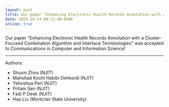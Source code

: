 ```yaml
---
layout: post
title: Our paper "Enhancing Electronic Health Records Annotation with a Cluster-Focused Combination Algorithm and Interface Terminologies" was accepted to Communications in Computer and Information Science!
date: 2025-10-24 08:13:40-0400
inline: true
---
```


Our paper "Enhancing Electronic Health Records Annotation with a Cluster-Focused Combination Algorithm and Interface Terminologies" was accepted to Communications in Computer and Information Science!

---------------------

Authors:
- Shuxin Zhou (NJIT)
- Mahshad Koohi Habibi Dehkordi (NJIT)
- Yehoshua Perl (NJIT)
- Pritam Sen (NJIT)
- Fadi P Deek (NJIT)
- Hao Liu (Montclair State University)





